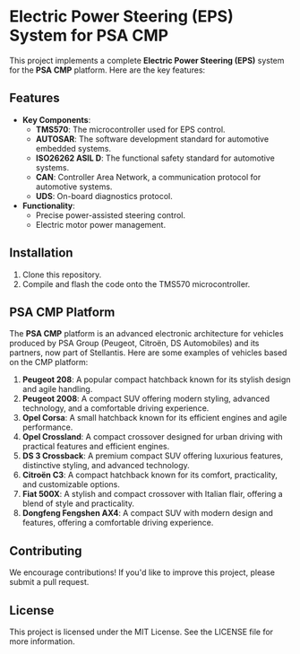 # Electric Power Steering (EPS) System for PSA CMP

This project implements a complete **Electric Power Steering (EPS)** system for the **PSA CMP** platform. Here are the key features:

## Features
- **Key Components**:
  - **TMS570**: The microcontroller used for EPS control.
  - **AUTOSAR**: The software development standard for automotive embedded systems.
  - **ISO26262 ASIL D**: The functional safety standard for automotive systems.
  - **CAN**: Controller Area Network, a communication protocol for automotive systems.
  - **UDS**: On-board diagnostics protocol.
- **Functionality**:
  - Precise power-assisted steering control.
  - Electric motor power management.

## Installation
1. Clone this repository.
2. Compile and flash the code onto the TMS570 microcontroller.

## PSA CMP Platform
The **PSA CMP** platform is an advanced electronic architecture for vehicles produced by PSA Group (Peugeot, Citroën, DS Automobiles) and its partners, now part of Stellantis. Here are some examples of vehicles based on the CMP platform:

1. **Peugeot 208**: A popular compact hatchback known for its stylish design and agile handling.
2. **Peugeot 2008**: A compact SUV offering modern styling, advanced technology, and a comfortable driving experience.
3. **Opel Corsa**: A small hatchback known for its efficient engines and agile performance.
4. **Opel Crossland**: A compact crossover designed for urban driving with practical features and efficient engines.
5. **DS 3 Crossback**: A premium compact SUV offering luxurious features, distinctive styling, and advanced technology.
6. **Citroën C3**: A compact hatchback known for its comfort, practicality, and customizable options.
7. **Fiat 500X**: A stylish and compact crossover with Italian flair, offering a blend of style and practicality.
8. **Dongfeng Fengshen AX4**: A compact SUV with modern design and features, offering a comfortable driving experience.

## Contributing
We encourage contributions! If you'd like to improve this project, please submit a pull request.

## License
This project is licensed under the MIT License. See the LICENSE file for more information.
